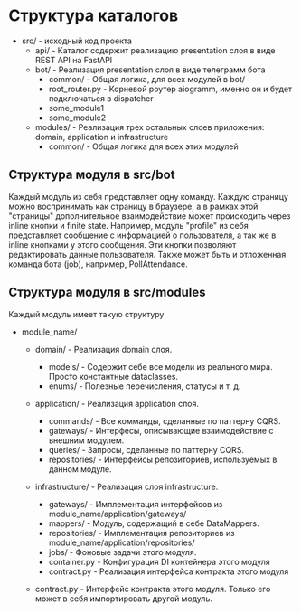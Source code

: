 # Структура каталогов

- src/ - исходный код проекта
     - api/ - Каталог содержит реализацию presentation слоя в виде REST API на FastAPI
     - bot/ - Реализация presentation слоя в виде телеграмм бота
        - common/ - Общая логика, для всех модулей в bot/
        - root_router.py - Корневой роутер aiogramm, именно он и будет подключаться в dispatcher
        - some_module1
        - some_module2
     - modules/ - Реализация трех остальных слоев приложения: domain, application и infrastructure
        - common/ - Общая логика для всех этих модулей


## Структура модуля в src/bot

Каждый модуль из себя представляет одну команду. Каждую страницу можно воспринимать как страницу в браузере, а в рамках этой
"страницы" дополнительное взаимодействие может происходить через inline кнопки и finite state. Например, модуль "profile" из
себя представляет сообщение с информацией о пользователя, а так же в inline кнопками у этого сообщения. Эти кнопки позволяют
редактировать данные пользователя. Также может быть и отложенная команда бота (job), например, PollAttendance.

## Структура модуля в src/modules 

Каждый модуль имеет такую структуру

- module_name/
    - domain/ - Реализация domain слоя.
        - models/ - Содержит себе все модели из реального мира. Просто константные dataclasses.
        - enums/ - Полезные перечисления, статусы и т. д.

    - application/ - Реализация application слоя.
        - commands/ - Все комманды, сделанные по паттерну CQRS.
        - gateways/ - Интерфесы, описывающие взаимодействие с внешним модулем.
        - queries/ - Запросы, сделанные по паттерну CQRS.
        - repositories/ - Интерфейсы репозиториев, используемых в данном модуле.

    - infrastructure/ - Реализация слоя infrastructure.
        - gateways/ - Имплементация интерфейсов из module_name/application/gateways/
        - mappers/ - Модуль, содержащий в себе DataMappers.
        - repositories/ - Имплементация репозиториев из module_name/application/repositories/
        - jobs/ - Фоновые задачи этого модуля.
        - container.py - Конфигурация DI контейнера этого модуля
        - contract.py - Реализация интерфейса контракта этого модуля

    - contract.py - Интерфейс контракта этого модуля. Только его может в себя импортировать другой модуль.
